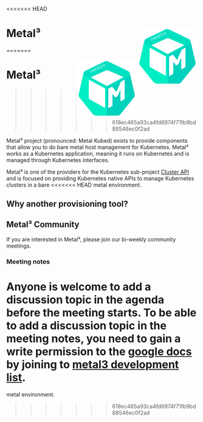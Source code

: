 <<<<<<< HEAD
# Metal³<div style="float: right; position: relative; display: inline;"><img src="images/metal3-color.svg" width="160px" /></div>
=======
<div style="float: right; position: relative; display: inline;">
    <img src="images/metal3-color.svg" width="160px" />
</div>

# Metal³
>>>>>>> 618ec465a93ca4fd6974f71fb9bd88546ec0f2ad

Metal³ project (pronounced: Metal Kubed) exists to provide components
that allow you to do bare metal host management for Kubernetes. Metal³
works as a Kubernetes application, meaning it runs on Kubernetes and is
managed through Kubernetes interfaces.

Metal³ is one of the providers for the Kubernetes sub-project [Cluster
API](https://github.com/kubernetes-sigs/cluster-api) and is focused on
providing Kubernetes native APIs to manage Kubernetes clusters in a bare
<<<<<<< HEAD
metal environment.

## Why another provisioning tool?

## Metal³ Community

If you are interested in Metal³, please join our bi-weekly community meetings.

### Meeting notes

Anyone is welcome to add a discussion topic in the agenda before the meeting
starts. To be able to add a discussion topic in the meeting notes, you need
to gain a write permission to the [google docs](https://docs.google.com/document/d/1d7jqIgmKHvOdcEmE2v72WDZo9kz7WwhuslDOili25Ls/edit)
by joining to [metal3 development list](https://groups.google.com/g/metal3-dev).
=======
metal environment.
>>>>>>> 618ec465a93ca4fd6974f71fb9bd88546ec0f2ad
